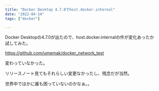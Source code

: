 ```yaml
---
title: "Docker Desktop 4.7.0でhost.docker.internal"
date: "2022-04-14"
tags: ["docker"]

---
```


Docker Desktopの4.7.0が出たので、host.docker.internalの件が変化あったか試してみた。

https://github.com/umemak/docker_network_test

変わっていなかった。

リリースノート見てもそれらしい変更なかったし、残念だが当然。

世界中でほかに誰も困っていないのかなぁ。。
